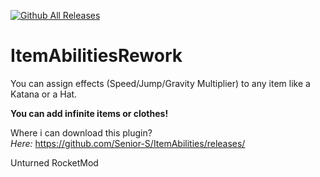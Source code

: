 [![Github All Releases](https://img.shields.io/github/downloads/Senior-S/ItemAbilitiesRework/total?label=Github%20Downloads)]()

# ItemAbilitiesRework
You can assign effects (Speed/Jump/Gravity Multiplier) to any item like a Katana or a Hat.

**You can add infinite items or clothes!**

Where i can download this plugin?<br />
*Here:* https://github.com/Senior-S/ItemAbilities/releases/

Unturned RocketMod
